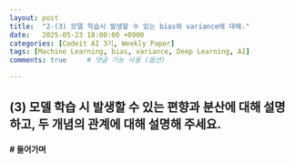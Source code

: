 ```yaml
---
layout: post
title:  "2-(3) 모델 학습시 발생할 수 있는 bias와 variance에 대해."
date:   2025-05-23 18:00:00 +0900
categories: [Codeit AI 3기, Weekly Paper]
tags: [Machine Learning, bias, variance, Deep Learning, AI]
comments: true     # 댓글 기능 사용 (옵션)

---
```


## (3) 모델 학습 시 발생할 수 있는 편향과 분산에 대해 설명하고, 두 개념의 관계에 대해 설명해 주세요.

#### # 들어가며
